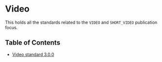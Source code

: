 # Video

This holds all the standards related to the `VIDEO` and `SHORT_VIDEO` publication focus.

## Table of Contents

- [Video standard 3.0.0](./3.0.0/README.md)
